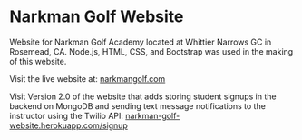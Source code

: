 # Narkman Golf Website
 Website for Narkman Golf Academy located at Whittier Narrows GC in Rosemead, CA.
 Node.js, HTML, CSS, and Bootstrap was used in the making of this website.

 Visit the live website at: [narkmangolf.com](https://narkmangolf.com/)
 
 Visit Version 2.0 of the website that adds storing student signups in the backend on MongoDB and sending text message notifications to the instructor using the Twilio API: [narkman-golf-website.herokuapp.com/signup](https://narkman-golf-website.herokuapp.com/signup)
